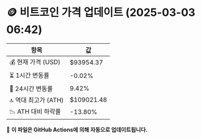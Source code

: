 # 🪙 비트코인 가격 업데이트 (2025-03-03 06:42)

| 항목                | 값 |
|--------------------|----------------|
| 💰 현재 가격 (USD) | $93954.37 |
| ⏳ 1시간 변동률    | -0.02% |
| 📆 24시간 변동률   | 9.42% |
| 🔝 역대 최고가 (ATH) | $109021.48 |
| 📉 ATH 대비 하락률 | -13.80% |

🔄 **이 파일은 GitHub Actions에 의해 자동으로 업데이트됩니다.**
